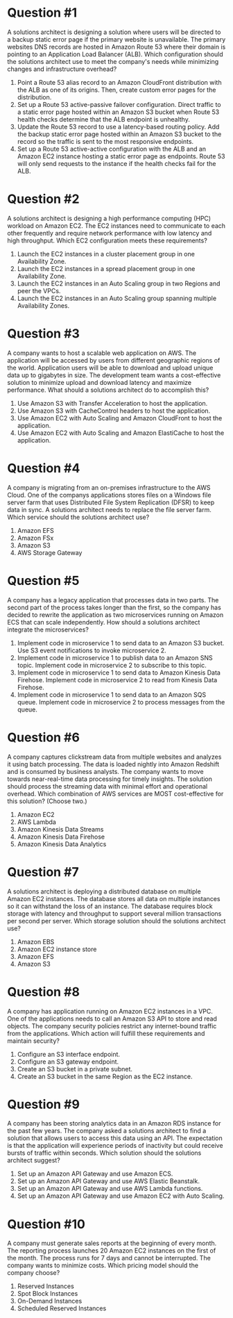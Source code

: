 # Question #1

A solutions architect is designing a solution where users will be directed to a backup static error page if the primary website is unavailable. The primary websites DNS records are hosted in Amazon Route 53 where their domain is pointing to an Application Load Balancer (ALB). Which configuration should the solutions architect use to meet the company's needs while minimizing changes and infrastructure overhead? 

1. Point a Route 53 alias record to an Amazon CloudFront distribution with the ALB as one of its origins. Then, create custom error pages for the distribution. 
2. Set up a Route 53 active-passive failover configuration. Direct traffic to a static error page hosted within an Amazon S3 bucket when Route 53 health checks determine that the ALB endpoint is unhealthy. 
3. Update the Route 53 record to use a latency-based routing policy. Add the backup static error page hosted within an Amazon S3 bucket to the record so the traffic is sent to the most responsive endpoints. 
4. Set up a Route 53 active-active configuration with the ALB and an Amazon EC2 instance hosting a static error page as endpoints. Route 53 will only send requests to the instance if the health checks fail for the ALB.



# Question #2 
A solutions architect is designing a high performance computing (HPC) workload on Amazon EC2. The EC2 instances need to communicate to each other frequently and require network performance with low latency and high throughput. Which EC2 configuration meets these requirements? 

1. Launch the EC2 instances in a cluster placement group in one Availability Zone. 
2. Launch the EC2 instances in a spread placement group in one Availability Zone. 
3. Launch the EC2 instances in an Auto Scaling group in two Regions and peer the VPCs. 
4. Launch the EC2 instances in an Auto Scaling group spanning multiple Availability Zones.



# Question #3 

A company wants to host a scalable web application on AWS. The application will be accessed by users from different geographic regions of the world. Application users will be able to download and upload unique data up to gigabytes in size. The development team wants a cost-effective solution to minimize upload and download latency and maximize performance. What should a solutions architect do to accomplish this? 

1. Use Amazon S3 with Transfer Acceleration to host the application. 
2. Use Amazon S3 with CacheControl headers to host the application. 
3. Use Amazon EC2 with Auto Scaling and Amazon CloudFront to host the application. 
4. Use Amazon EC2 with Auto Scaling and Amazon ElastiCache to host the application.

# Question #4 

A company is migrating from an on-premises infrastructure to the AWS Cloud. One of the companys applications stores files on a Windows file server farm that uses Distributed File System Replication (DFSR) to keep data in sync. A solutions architect needs to replace the file server farm. Which service should the solutions architect use? 

1. Amazon EFS 
2. Amazon FSx 
3. Amazon S3 
4. AWS Storage Gateway

# Question #5 

A company has a legacy application that processes data in two parts. The second part of the process takes longer than the first, so the company has decided to rewrite the application as two microservices running on Amazon ECS that can scale independently. How should a solutions architect integrate the microservices? 

1. Implement code in microservice 1 to send data to an Amazon S3 bucket. Use S3 event notifications to invoke microservice 2. 
2. Implement code in microservice 1 to publish data to an Amazon SNS topic. Implement code in microservice 2 to subscribe to this topic. 
3. Implement code in microservice 1 to send data to Amazon Kinesis Data Firehose. Implement code in microservice 2 to read from Kinesis Data Firehose. 
4. Implement code in microservice 1 to send data to an Amazon SQS queue. Implement code in microservice 2 to process messages from the queue.

# Question #6 

A company captures clickstream data from multiple websites and analyzes it using batch processing. The data is loaded nightly into Amazon Redshift and is consumed by business analysts. The company wants to move towards near-real-time data processing for timely insights. The solution should process the streaming data with minimal effort and operational overhead. Which combination of AWS services are MOST cost-effective for this solution? (Choose two.)

1. Amazon EC2 
2. AWS Lambda 
3. Amazon Kinesis Data Streams 
4. Amazon Kinesis Data Firehose 
5. Amazon Kinesis Data Analytics

# Question #7 

A solutions architect is deploying a distributed database on multiple Amazon EC2 instances. The database stores all data on multiple instances so it can withstand the loss of an instance. The database requires block storage with latency and throughput to support several million transactions per second per server. Which storage solution should the solutions architect use? 

1. Amazon EBS 
2. Amazon EC2 instance store 
3. Amazon EFS 
4. Amazon S3

# Question #8

A company has application running on Amazon EC2 instances in a VPC. One of the applications needs to call an Amazon S3 API to store and read objects. The company security policies restrict any internet-bound traffic from the applications. Which action will fulfill these requirements and maintain security? 

1. Configure an S3 interface endpoint. 
2. Configure an S3 gateway endpoint. 
3. Create an S3 bucket in a private subnet. 
4. Create an S3 bucket in the same Region as the EC2 instance.

# Question #9

A company has been storing analytics data in an Amazon RDS instance for the past few years. The company asked a solutions architect to find a solution that allows users to access this data using an API. The expectation is that the application will experience periods of inactivity but could receive bursts of traffic within seconds. Which solution should the solutions architect suggest? 

1. Set up an Amazon API Gateway and use Amazon ECS. 
2. Set up an Amazon API Gateway and use AWS Elastic Beanstalk. 
3. Set up an Amazon API Gateway and use AWS Lambda functions. 
4. Set up an Amazon API Gateway and use Amazon EC2 with Auto Scaling.

# Question #10

A company must generate sales reports at the beginning of every month. The reporting process launches 20 Amazon EC2 instances on the first of the month. The process runs for 7 days and cannot be interrupted. The company wants to minimize costs. Which pricing model should the company choose? 

1. Reserved Instances 
2. Spot Block Instances 
3. On-Demand Instances 
4. Scheduled Reserved Instances